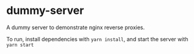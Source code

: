 # dummy-server

A dummy server to demonstrate nginx reverse proxies.

To run, install dependencies with `yarn install`, and start the server with `yarn start`
